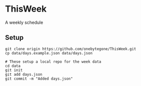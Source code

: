 # ThisWeek

A weekly schedule

## Setup

```
git clone origin https://github.com/onebytegone/ThisWeek.git
cp data/days.example.json data/days.json

# These setup a local repo for the week data
cd data
git init
git add days.json
git commit -m "Added days.json"
```
